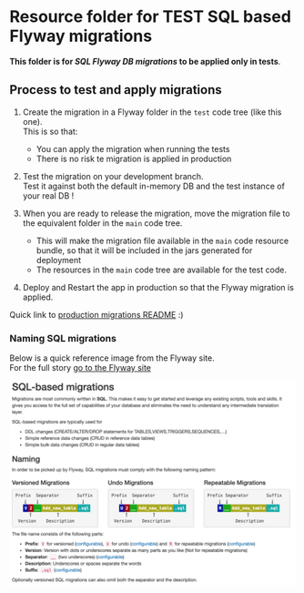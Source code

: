 # Resource folder for TEST SQL based Flyway migrations

**This folder is for _SQL Flyway DB migrations_ to be applied only in tests**.

## Process to test and apply migrations
 1. Create the migration in a Flyway folder in the `test` code tree (like this one).  
 This is so that:
    * You can apply the migration when running the tests
    * There is no risk te migration is applied in production  

 2. Test the migration on your development branch.  
 Test it against both the default in-memory DB and the test instance of your real DB !
 
 3. When you are ready to release the migration, move the migration file to the 
 equivalent folder in the `main` code tree.
    * This will make the migration file available in the `main` code resource bundle,
    so that it will be included in the jars generated for deployment
    * The resources in the `main` code tree are available for the test code.
 
 4. Deploy and Restart the app in production so that the Flyway migration is applied.
 
Quick link to [production migrations README](../../../../../src/main/resources/db/migration/README.md) :)

### Naming SQL migrations
Below is a quick reference image from the Flyway site.  
For the full story [go to the Flyway site](https://flywaydb.org/documentation/migrations#sql-based-migrations)  

![Naming Flyway SQL migrations](Naming_Flyway_SQL_migration.png)
